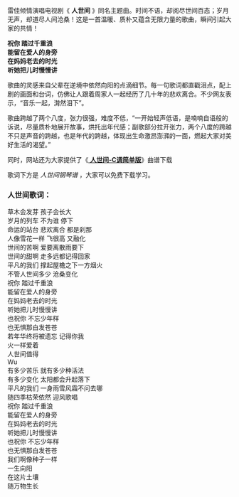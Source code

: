 

雷佳倾情演唱电视剧《 **人世间**
》同名主题曲。时间不语，却阅尽世间百态；岁月无声，却道尽人间沧桑！这是一首温暖、质朴又蕴含无限力量的歌曲，瞬间引起大家的共情！

**祝你 踏过千重浪  
能留在爱人的身旁  
在妈妈老去的时光  
听她把儿时慢慢讲**

歌曲的灵感来自父辈在逆境中依然向阳的点滴细节。每一句歌词都直戳泪点，配上剧的画面和台词，仿佛让人跟着周家人一起经历了几十年的悲欢离合。不少网友表示，“音乐一起，潸然泪下”。

歌曲跨越了两个八度，张力很强，难度不低，“一开始轻声低语，是喃喃自语般的诉说，尽量质朴地展开故事，烘托出年代感；副歌部分拉开张力，两个八度的跨越不只是声音的跨越，也是年代的跨越，体现出生命激昂澎湃的一面，燃起大家对美好生活的渴望。”

同时，网站还为大家提供了《[ **人世间-C调简单版**](Music-14021-人世间-C调简单版-人世间主题曲.html "人世间-
C调简单版")》曲谱下载

歌词下方是 _人世间钢琴谱_ ，大家可以免费下载学习。

### 人世间歌词：

草木会发芽 孩子会长大  
岁月的列车 不为谁 停下  
命运的站台 悲欢离合 都是刹那  
人像雪花一样 飞很高 又融化  
世间的苦啊 爱要离散雨要下  
世间的甜啊 走多远都记得回家  
平凡的我们 撑起屋檐之下一方烟火  
不管人世间多少 沧桑变化  
祝你 踏过千重浪  
能留在爱人的身旁  
在妈妈老去的时光  
听她把儿时慢慢讲  
也祝你 不忘少年样  
也无惧那白发苍苍  
若年华终将被遗忘 记得你我  
火一样爱着  
人世间值得  
Wu  
有多少苦乐 就有多少种活法  
有多少变化 太阳都会升起落下  
平凡的我们 一身雨雪风霜不问去哪  
随四季枯荣依然 迎风歌唱  
祝你 踏过千重浪  
能留在爱人的身旁  
在妈妈老去的时光  
听她把儿时慢慢讲  
也祝你 不忘少年样  
也无惧那白发苍苍  
我们啊像种子一样  
一生向阳  
在这片土壤  
随万物生长

